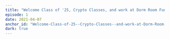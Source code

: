 ```yaml
---
title: "Welcome Class of '25, Crypto Classes, and work at Dorm Room Fund!"
episode: 1
date: 2021-04-07
anchor_id: "Welcome-Class-of-25--Crypto-Classes--and-work-at-Dorm-Room-Fund-euetru"
dark: true
---
```

